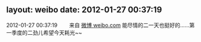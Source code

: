 layout: weibo
date: 2012-01-27 00:37:19
---
<meta name="referrer" content="no-referrer" />

2012-01-27 00:37:19  &nbsp;&nbsp;&nbsp;&nbsp;&nbsp;&nbsp; 来自 <a href="http://weibo.com/" rel="nofollow">微博 weibo.com</a>
能尽情的二一天也挺好的……第一季度的二劲儿希望今天耗光~~ ​​​
